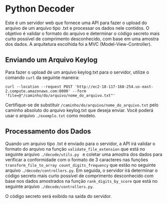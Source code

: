 # Python Decoder

Este é um servidor web que fornece uma API para fazer o upload do arquivo de um arquivo tipo .txt e processar os dados nele contidos. O objetivo é validar o formato do arquivo e determinar o código secreto mais curto possível de comprimento desconhecido, com base em uma amostra dos dados. A arquitetura escolhida foi a MVC (Model-View-Controller).

## Enviando um Arquivo Keylog

Para fazer o upload de um arquivo keylog.txt para o servidor, utilize o comando `curl` da seguinte maneira:

```
curl --location --request POST 'http://ec2-18-117-168-254.us-east-2.compute.amazonaws.com:8000' --form 'file=@"/caminho/do/arquivo/nome_do_arquivo.txt"'
```

Certifique-se de substituir `/caminho/do/arquivo/nome_do_arquivo.txt` pelo caminho absoluto do arquivo keylog.txt que deseja enviar. Você poderá usar o arquivo ```./exemplo.txt``` como modelo.

## Processamento dos Dados

Quando um arquivo tipo .txt é enviado para o servidor, a API irá validar o formato do arquivo na função ```validate_file_extension``` que está no seguinte arquivo ```./decode/utils.py ``` e coletar uma amostra dos dados para verificar a conformidade com o formato de 3 caracteres nas funções ``` transform_file_to_array count_digits_frequency``` que estão no seguinte arquivo ```./decode/controllers.py```. Em seguida, o servidor irá determinar o código secreto mais curto possível de comprimento desconhecido com base nos dados amostrados na função ```rank_digits_by_score``` que está no seguinte arquivo ```./decode/controllers.py```.

O código secreto será exibido na saída do servidor.
